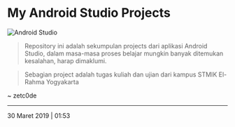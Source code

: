 # My Android Studio Projects
![Android Studio](https://t1.daumcdn.net/cfile/tistory/250FB9385868E0061A)

>Repository ini adalah sekumpulan projects dari aplikasi Android Studio, dalam masa-masa proses belajar mungkin banyak ditemukan kesalahan, harap dimaklumi. 

> Sebagian project adalah tugas kuliah dan ujian dari kampus STMIK El-Rahma Yogyakarta

~ zetc0de
_____________________
30 Maret 2019 | 01:53